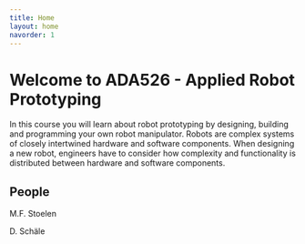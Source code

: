 ```yaml
---
title: Home
layout: home
navorder: 1
---
```


# Welcome to ADA526 - Applied Robot Prototyping
In this course you will learn about robot prototyping by designing, building and programming your own robot manipulator.
Robots are complex systems of closely intertwined hardware and software components. When designing a new robot, engineers have to consider how complexity and functionality is distributed between hardware and software components. 



## People
M.F. Stoelen

D. Schäle
